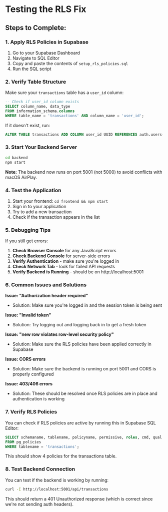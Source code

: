 # Testing the RLS Fix

## Steps to Complete:

### 1. **Apply RLS Policies in Supabase**
1. Go to your Supabase Dashboard
2. Navigate to SQL Editor
3. Copy and paste the contents of `setup_rls_policies.sql`
4. Run the SQL script

### 2. **Verify Table Structure**
Make sure your `transactions` table has a `user_id` column:
```sql
-- Check if user_id column exists
SELECT column_name, data_type 
FROM information_schema.columns 
WHERE table_name = 'transactions' AND column_name = 'user_id';
```

If it doesn't exist, run:
```sql
ALTER TABLE transactions ADD COLUMN user_id UUID REFERENCES auth.users(id);
```

### 3. **Start Your Backend Server**
```bash
cd backend
npm start
```

**Note:** The backend now runs on port 5001 (not 5000) to avoid conflicts with macOS AirPlay.

### 4. **Test the Application**
1. Start your frontend: `cd frontend && npm start`
2. Sign in to your application
3. Try to add a new transaction
4. Check if the transaction appears in the list

### 5. **Debugging Tips**

If you still get errors:

1. **Check Browser Console** for any JavaScript errors
2. **Check Backend Console** for server-side errors
3. **Verify Authentication** - make sure you're logged in
4. **Check Network Tab** - look for failed API requests
5. **Verify Backend is Running** - should be on http://localhost:5001

### 6. **Common Issues and Solutions**

**Issue: "Authorization header required"**
- Solution: Make sure you're logged in and the session token is being sent

**Issue: "Invalid token"**
- Solution: Try logging out and logging back in to get a fresh token

**Issue: "new row violates row-level security policy"**
- Solution: Make sure the RLS policies have been applied correctly in Supabase

**Issue: CORS errors**
- Solution: Make sure the backend is running on port 5001 and CORS is properly configured

**Issue: 403/406 errors**
- Solution: These should be resolved once RLS policies are in place and authentication is working

### 7. **Verify RLS Policies**
You can check if RLS policies are active by running this in Supabase SQL Editor:
```sql
SELECT schemaname, tablename, policyname, permissive, roles, cmd, qual 
FROM pg_policies 
WHERE tablename = 'transactions';
```

This should show 4 policies for the transactions table.

### 8. **Test Backend Connection**
You can test if the backend is working by running:
```bash
curl -I http://localhost:5001/api/transactions
```

This should return a 401 Unauthorized response (which is correct since we're not sending auth headers). 